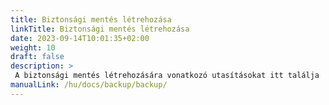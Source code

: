 ```yaml
---
title: Biztonsági mentés létrehozása
linkTitle: Biztonsági mentés létrehozása
date: 2023-09-14T10:01:35+02:00
weight: 10
draft: false
description: >
 A biztonsági mentés létrehozására vonatkozó utasításokat itt találja
manualLink: /hu/docs/backup/backup/
---
```

<script>
  window.location.href = "/hu/docs/backup/backup/";
</script>
